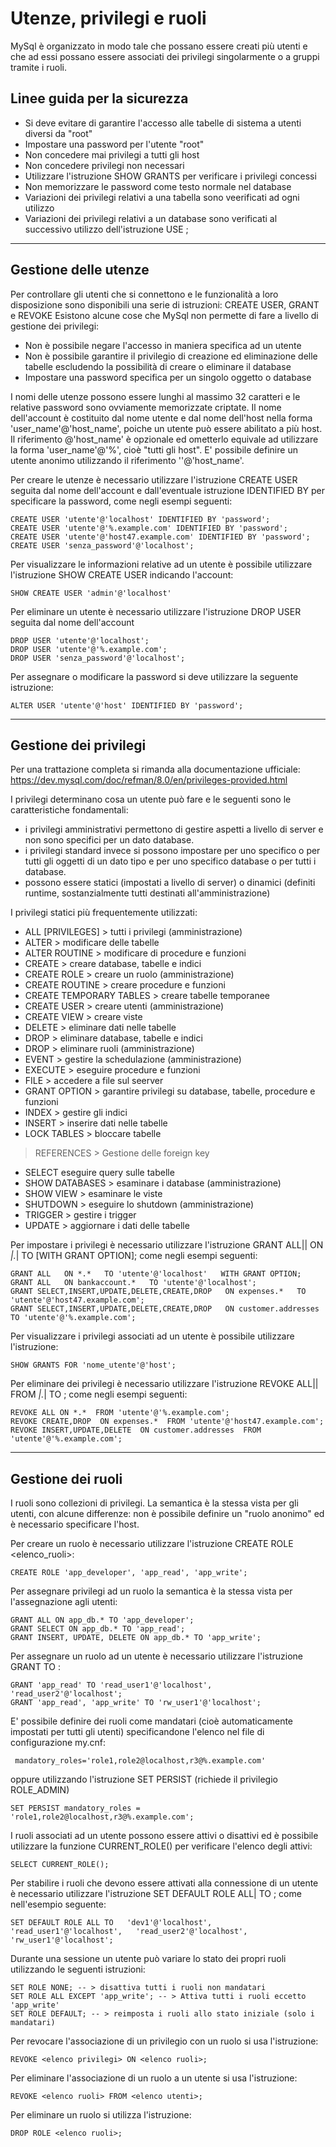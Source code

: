 # Utenze, privilegi e ruoli

MySql è organizzato in modo tale che possano essere creati più utenti e che ad essi possano essere associati dei privilegi singolarmente o a gruppi tramite i ruoli.

## Linee guida per la sicurezza

- Si deve evitare di garantire l'accesso alle tabelle di sistema a utenti diversi da "root"
- Impostare una password per l'utente "root"
- Non concedere mai privilegi a tutti gli host
- Non concedere privilegi non necessari
- Utilizzare l'istruzione SHOW GRANTS per verificare i privilegi concessi
- Non memorizzare le password come testo normale nel database
- Variazioni dei privilegi relativi a una tabella sono veerificati ad ogni utilizzo
- Variazioni dei privilegi relativi a un database sono verificati al successivo utilizzo dell'istruzione USE <database>;


---------------------
## Gestione delle utenze

Per controllare gli utenti che si connettono e le funzionalità a loro disposizione sono disponibili una serie di istruzioni: CREATE USER, GRANT e REVOKE
Esistono alcune cose che MySql non permette di fare a livello di gestione dei privilegi:
- Non è possibile negare l'accesso in maniera specifica ad un utente
- Non è possibile garantire il privilegio di creazione ed eliminazione delle tabelle escludendo la possibilità di creare o eliminare il database
- Impostare una password specifica per un singolo oggetto o database

I nomi delle utenze possono essere lunghi al massimo 32 caratteri e le relative password sono ovviamente memorizzate criptate.
Il nome dell'account è costituito dal nome utente e dal nome dell'host nella forma 'user_name'@'host_name', poiche un utente può essere abilitato a più host.
Il riferimento @'host_name' è opzionale ed ometterlo equivale ad utilizzare la forma 'user_name'@'%', cioè "tutti gli host".
E' possibile definire un utente anonimo utilizzando il riferimento ''@'host_name'.

Per creare le utenze è necessario utilizzare l'istruzione CREATE USER seguita dal nome dell'account e dall'eventuale istruzione IDENTIFIED BY per specificare la password, come negli esempi seguenti:

    CREATE USER 'utente'@'localhost' IDENTIFIED BY 'password';
    CREATE USER 'utente'@'%.example.com' IDENTIFIED BY 'password';
    CREATE USER 'utente'@'host47.example.com' IDENTIFIED BY 'password';
    CREATE USER 'senza_password'@'localhost';

Per visualizzare le informazioni relative ad un utente è possibile utilizzare l'istruzione SHOW CREATE USER indicando l'account:

    SHOW CREATE USER 'admin'@'localhost'

Per eliminare un utente è necessario utilizzare l'istruzione DROP USER seguita dal nome dell'account

    DROP USER 'utente'@'localhost';
    DROP USER 'utente'@'%.example.com';
    DROP USER 'senza_password'@'localhost';

Per assegnare o modificare la password si deve utilizzare la seguente istruzione:

    ALTER USER 'utente'@'host' IDENTIFIED BY 'password';


---------------------
## Gestione dei privilegi

Per una trattazione completa si rimanda alla documentazione ufficiale:
https://dev.mysql.com/doc/refman/8.0/en/privileges-provided.html

I privilegi determinano cosa un utente può fare e le seguenti sono le caratteristiche fondamentali:
- i privilegi amministrativi permettono di gestire aspetti a livello di server e non sono specifici per un dato database.
- i privilegi standard invece si possono impostare per uno specifico o per tutti gli oggetti di un dato tipo e per uno specifico database o per tutti i database.
- possono essere statici (impostati a livello di server) o dinamici (definiti runtime, sostanzialmente tutti destinati all'amministrazione)

I privilegi statici più frequentemente utilizzati:
- ALL [PRIVILEGES] > tutti i privilegi (amministrazione)
- ALTER	> modificare delle tabelle
- ALTER ROUTINE	> modificare di procedure e funzioni
- CREATE > creare database, tabelle e indici
- CREATE ROLE > creare un ruolo (amministrazione)
- CREATE ROUTINE > creare procedure e funzioni
- CREATE TEMPORARY TABLES > creare tabelle temporanee
- CREATE USER > creare utenti (amministrazione)
- CREATE VIEW > creare viste
- DELETE > eliminare dati nelle tabelle
- DROP > eliminare database, tabelle e indici
- DROP > eliminare ruoli (amministrazione)
- EVENT	> gestire la schedulazione (amministrazione)
- EXECUTE > eseguire procedure e funzioni
- FILE > accedere a file sul seerver
- GRANT OPTION > garantire privilegi su database, tabelle, procedure e funzioni
- INDEX	> gestire gli indici
- INSERT > inserire dati nelle tabelle
- LOCK TABLES > bloccare tabelle
> REFERENCES > Gestione delle foreign key
- SELECT eseguire query sulle tabelle
- SHOW DATABASES > esaminare i database (amministrazione)
- SHOW VIEW > esaminare le viste
- SHUTDOWN > eseguire lo shutdown (amministrazione)
- TRIGGER > gestire i trigger
- UPDATE > aggiornare i dati delle tabelle

Per impostare i privilegi è necessario utilizzare l'istruzione GRANT ALL|<privilegio>|<elenco privilegi> ON *|<database>.*|<oggetto> TO <account> [WITH GRANT OPTION]; come negli esempi seguenti:

    GRANT ALL   ON *.*   TO 'utente'@'localhost'   WITH GRANT OPTION;
    GRANT ALL   ON bankaccount.*   TO 'utente'@'localhost'; 
    GRANT SELECT,INSERT,UPDATE,DELETE,CREATE,DROP   ON expenses.*   TO 'utente'@'host47.example.com';
    GRANT SELECT,INSERT,UPDATE,DELETE,CREATE,DROP   ON customer.addresses   TO 'utente'@'%.example.com';

Per visualizzare i privilegi associati ad un utente è possibile utilizzare l'istruzione:

    SHOW GRANTS FOR 'nome_utente'@'host';


Per eliminare dei privilegi è necessario utilizzare l'istruzione REVOKE ALL|<privilegio>|<elenco privilegi> FROM *|<database>.*|<oggetto> TO <account>; come negli esempi seguenti:

    REVOKE ALL ON *.*  FROM 'utente'@'%.example.com';
    REVOKE CREATE,DROP  ON expenses.*  FROM 'utente'@'host47.example.com';
    REVOKE INSERT,UPDATE,DELETE  ON customer.addresses  FROM 'utente'@'%.example.com';


---------------------		
## Gestione dei ruoli
I ruoli sono collezioni di privilegi.
La semantica è la stessa vista per gli utenti, con alcune differenze: non è possibile definire un "ruolo anonimo" ed è necessario specificare l'host.

Per creare un ruolo è necessario utilizzare l'istruzione CREATE ROLE <elenco_ruoli>:

    CREATE ROLE 'app_developer', 'app_read', 'app_write';

Per assegnare privilegi ad un ruolo la semantica è la stessa vista per l'assegnazione agli utenti:

    GRANT ALL ON app_db.* TO 'app_developer';
    GRANT SELECT ON app_db.* TO 'app_read';
    GRANT INSERT, UPDATE, DELETE ON app_db.* TO 'app_write';

Per assegnare un ruolo ad un utente è necessario utilizzare l'istruzione GRANT <elenco ruoli> TO <elenco utenti>:

    GRANT 'app_read' TO 'read_user1'@'localhost', 'read_user2'@'localhost';
    GRANT 'app_read', 'app_write' TO 'rw_user1'@'localhost';

E' possibile definire dei ruoli come mandatari (cioè automaticamente impostati per tutti gli utenti) specificandone l'elenco nel file di configurazione my.cnf:

     mandatory_roles='role1,role2@localhost,r3@%.example.com'

oppure utilizzando l'istruzione SET PERSIST (richiede il privilegio ROLE_ADMIN)

    SET PERSIST mandatory_roles = 'role1,role2@localhost,r3@%.example.com';

I ruoli associati ad un utente possono essere attivi o disattivi ed è possibile utilizzare la funzione CURRENT_ROLE() per verificare l'elenco degli attivi:

    SELECT CURRENT_ROLE();

Per stabilire i ruoli che devono essere attivati alla connessione di un utente è necessario utilizzare l'istruzione SET DEFAULT ROLE ALL|<elenco ruoli> TO <elenco account>; come nell'esempio seguente:

    SET DEFAULT ROLE ALL TO   'dev1'@'localhost',   'read_user1'@'localhost',   'read_user2'@'localhost',   'rw_user1'@'localhost';

Durante una sessione un utente può variare lo stato dei propri ruoli utilizzando le seguenti istruzioni:

    SET ROLE NONE; -- > disattiva tutti i ruoli non mandatari
    SET ROLE ALL EXCEPT 'app_write'; -- > Attiva tutti i ruoli eccetto 'app_write'
    SET ROLE DEFAULT; -- > reimposta i ruoli allo stato iniziale (solo i mandatari)

Per revocare l'associazione di un privilegio con un ruolo si usa l'istruzione:

    REVOKE <elenco privilegi> ON <elenco ruoli>;

Per eliminare l'associazione di un ruolo a un utente si usa l'istruzione:

    REVOKE <elenco ruoli> FROM <elenco utenti>;

Per eliminare un ruolo si utilizza l'istruzione: 

    DROP ROLE <elenco ruoli>;

